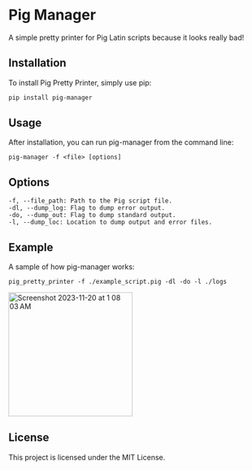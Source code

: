 # Pig Manager
A simple pretty printer for Pig Latin scripts because it looks really bad!

## Installation
To install Pig Pretty Printer, simply use pip:
```bash
pip install pig-manager
```

## Usage
After installation, you can run pig-manager from the command line:
```
pig-manager -f <file> [options]
```

## Options
```
-f, --file_path: Path to the Pig script file.
-dl, --dump_log: Flag to dump error output.
-do, --dump_out: Flag to dump standard output.
-l, --dump_loc: Location to dump output and error files.
```

## Example
A sample of how pig-manager works:
```
pig_pretty_printer -f ./example_script.pig -dl -do -l ./logs
```
<img width="244" alt="Screenshot 2023-11-20 at 1 08 03 AM" src="https://github.com/MinatoNamikaze02/pig-manager/assets/85065053/d801d375-cb97-4659-8f88-33611f8b9b7d">

## License
This project is licensed under the MIT License.
